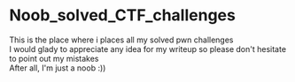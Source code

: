 # Noob_solved_CTF_challenges
This is the place where i places all my solved pwn challenges <br>
I would glady to appreciate any idea for my writeup so please don't hesitate to point out my mistakes <br>
After all, I'm just a noob :))
